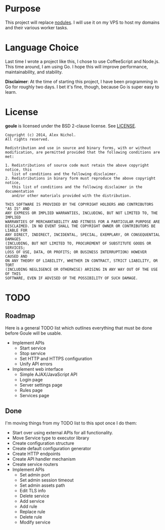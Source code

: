 # Purpose

This project will replace [nodules](https://github.com/unixpickle/nodules). I will use it on my VPS to host my domains and their various worker tasks.

# Language Choice

Last time I wrote a project like this, I chose to use CoffeeScript and Node.js. This time around, I am using Go. I hope this will improve performance, maintainability, and stability.

**Disclaimer**: At the time of starting this project, I have been programming in Go for roughly two days. I bet it's fine, though, because Go is super easy to learn.

# License

**goule** is licensed under the BSD 2-clause license. See [LICENSE](LICENSE).

```
Copyright (c) 2014, Alex Nichol.
All rights reserved.

Redistribution and use in source and binary forms, with or without
modification, are permitted provided that the following conditions are met:

1. Redistributions of source code must retain the above copyright notice, this
   list of conditions and the following disclaimer. 
2. Redistributions in binary form must reproduce the above copyright notice,
   this list of conditions and the following disclaimer in the documentation
   and/or other materials provided with the distribution.

THIS SOFTWARE IS PROVIDED BY THE COPYRIGHT HOLDERS AND CONTRIBUTORS "AS IS" AND
ANY EXPRESS OR IMPLIED WARRANTIES, INCLUDING, BUT NOT LIMITED TO, THE IMPLIED
WARRANTIES OF MERCHANTABILITY AND FITNESS FOR A PARTICULAR PURPOSE ARE
DISCLAIMED. IN NO EVENT SHALL THE COPYRIGHT OWNER OR CONTRIBUTORS BE LIABLE FOR
ANY DIRECT, INDIRECT, INCIDENTAL, SPECIAL, EXEMPLARY, OR CONSEQUENTIAL DAMAGES
(INCLUDING, BUT NOT LIMITED TO, PROCUREMENT OF SUBSTITUTE GOODS OR SERVICES;
LOSS OF USE, DATA, OR PROFITS; OR BUSINESS INTERRUPTION) HOWEVER CAUSED AND
ON ANY THEORY OF LIABILITY, WHETHER IN CONTRACT, STRICT LIABILITY, OR TORT
(INCLUDING NEGLIGENCE OR OTHERWISE) ARISING IN ANY WAY OUT OF THE USE OF THIS
SOFTWARE, EVEN IF ADVISED OF THE POSSIBILITY OF SUCH DAMAGE.
```

# TODO

## Roadmap

Here is a general TODO list which outlines everything that must be done before Goule will be usable.

 * Implement APIs
   * Start service
   * Stop service
   * Set HTTP and HTTPS configuration
   * Unify API errors
 * Implement web interface
   * Simple AJAX/JavaScript API
   * Login page
   * Server settings page
   * Rules page
   * Services page

## Done

I'm moving things from my TODO list to this spot once I do them:

 * Start over using external APIs for all functionality.
 * Move Service type to executor library
 * Create configuration structure
 * Create default configuration generator
 * Create HTTP endpoints
 * Create API handler mechanism
 * Create service routers
 * Implement APIs
   * Set admin port
   * Set admin session timeout
   * Set admin assets path
   * Edit TLS info
   * Delete service
   * Add service
   * Add rule
   * Replace rule
   * Delete rule
   * Modify service

